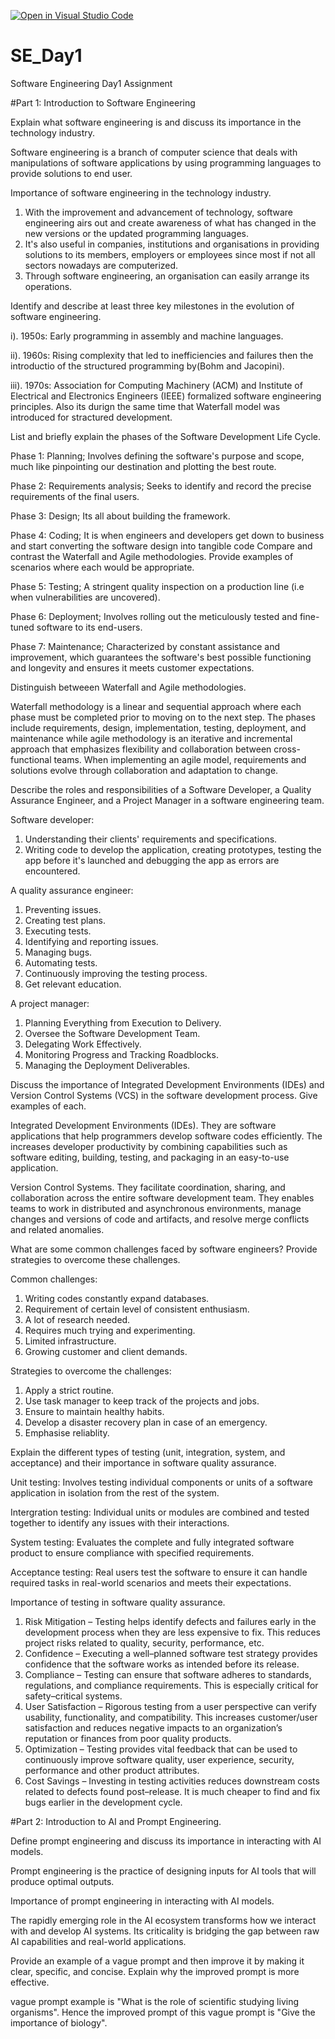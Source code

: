 [![Open in Visual Studio Code](https://classroom.github.com/assets/open-in-vscode-2e0aaae1b6195c2367325f4f02e2d04e9abb55f0b24a779b69b11b9e10269abc.svg)](https://classroom.github.com/online_ide?assignment_repo_id=18467468&assignment_repo_type=AssignmentRepo)
# SE_Day1
Software Engineering Day1 Assignment

#Part 1: Introduction to Software Engineering

Explain what software engineering is and discuss its importance in the technology industry.

Software engineering is a branch of computer science that deals with manipulations of software applications by using programming languages to provide solutions to end user.

Importance of software engineering in the technology industry.
1. With the improvement and advancement of technology, software engineering airs out and create awareness of what has changed in the new versions or the updated programming languages. 
2. It's also useful in companies, institutions and organisations in providing solutions to its members, employers or employees since most if not all sectors nowadays are computerized.
3. Through software engineering, an organisation can easily arrange its operations.

Identify and describe at least three key milestones in the evolution of software engineering.

i). 1950s: Early programming in assembly and machine languages.

ii). 1960s: Rising complexity that led to inefficiencies and failures then the introductio of the structured programming by(Bohm and Jacopini).

iii). 1970s: Association for Computing Machinery (ACM) and Institute of Electrical and Electronics Engineers (IEEE) formalized software engineering principles. Also its durign the same time that Waterfall model was introduced for stractured development.

List and briefly explain the phases of the Software Development Life Cycle.

Phase 1: Planning; Involves defining the software's purpose and scope, much like pinpointing our destination and plotting the best route.

Phase 2: Requirements analysis; Seeks to identify and record the precise requirements of the final users.

Phase 3: Design; Its all about building the framework.

Phase 4: Coding; It is when engineers and developers get down to business and start converting the software design into tangible code
Compare and contrast the Waterfall and Agile methodologies. Provide examples of scenarios where each would be appropriate.

Phase 5: Testing; A stringent quality inspection on a production line (i.e when vulnerabilities are uncovered).

Phase 6: Deployment; Involves rolling out the meticulously tested and fine-tuned software to its end-users.

Phase 7: Maintenance; Characterized by constant assistance and improvement, which guarantees the software's best possible functioning and longevity and ensures it meets customer expectations.

Distinguish betweeen Waterfall and Agile methodologies.

Waterfall methodology is a linear and sequential approach where each phase must be completed prior to moving on to the next step. The phases include requirements, design, implementation, testing, deployment, and maintenance while agile methodology is an iterative and incremental approach that emphasizes flexibility and collaboration between cross-functional teams. When implementing an agile model, requirements and solutions evolve through collaboration and adaptation to change.

Describe the roles and responsibilities of a Software Developer, a Quality Assurance Engineer, and a Project Manager in a software engineering team.

Software developer:
1. Understanding their clients' requirements and specifications.
2. Writing code to develop the application, creating prototypes, testing the app before it's launched and debugging the app as errors are encountered.

A quality assurance engineer:
1. Preventing issues.
2. Creating test plans.
3. Executing tests.
4. Identifying and reporting issues.
5. Managing bugs.
6. Automating tests.
7. Continuously improving the testing process.
8. Get relevant education.

A project manager:
1. Planning Everything from Execution to Delivery.
2. Oversee the Software Development Team.
3. Delegating Work Effectively.
4. Monitoring Progress and Tracking Roadblocks.
5. Managing the Deployment Deliverables.


Discuss the importance of Integrated Development Environments (IDEs) and Version Control Systems (VCS) in the software development process. Give examples of each.

Integrated Development Environments (IDEs).
They are software applications that help programmers develop software codes efficiently. The increases developer productivity by combining capabilities such as software editing, building, testing, and packaging in an easy-to-use application.

Version Control Systems.
They facilitate coordination, sharing, and collaboration across the entire software development team. They enables teams to work in distributed and asynchronous environments, manage changes and versions of code and artifacts, and resolve merge conflicts and related anomalies.

What are some common challenges faced by software engineers? Provide strategies to overcome these challenges.

Common challenges:
1. Writing codes constantly expand databases.
2. Requirement of certain level of consistent enthusiasm.
3. A lot of research needed.
4. Requires much trying and experimenting.
5. Limited infrastructure.
6. Growing customer and client demands.

Strategies to overcome the challenges:
1. Apply a strict routine.
2. Use task manager to keep track of the projects and jobs.
3. Ensure to maintain healthy habits.
4. Develop a disaster recovery plan in case of an emergency.
5. Emphasise reliablity.

Explain the different types of testing (unit, integration, system, and acceptance) and their importance in software quality assurance.

Unit testing: Involves testing individual components or units of a software application in isolation from the rest of the system.

Intergration testing: Individual units or modules are combined and tested together to identify any issues with their interactions.

System testing: Evaluates the complete and fully integrated software product to ensure compliance with specified requirements.

Acceptance testing: Real users test the software to ensure it can handle required tasks in real-world scenarios and meets their expectations. 

Importance of testing in software quality assurance.
1. Risk Mitigation – Testing helps identify defects and failures early in the development process when they are less expensive to fix. This reduces project risks related to quality, security, performance, etc.
2. Confidence – Executing a well–planned software test strategy provides confidence that the software works as intended before its release.
3. Compliance – Testing can ensure that software adheres to standards, regulations, and compliance requirements. This is especially critical for safety–critical systems.
4. User Satisfaction – Rigorous testing from a user perspective can verify usability, functionality, and compatibility. This increases customer/user satisfaction and reduces negative impacts to an organization’s reputation or finances from poor quality products.
5. Optimization – Testing provides vital feedback that can be used to continuously improve software quality, user experience, security, performance and other product attributes.
6. Cost Savings – Investing in testing activities reduces downstream costs related to defects found post–release. It is much cheaper to find and fix bugs earlier in the development cycle.

#Part 2: Introduction to AI and Prompt Engineering. 


Define prompt engineering and discuss its importance in interacting with AI models.

Prompt engineering is the practice of designing inputs for AI tools that will produce optimal outputs.

Importance of prompt engineering in interacting with AI models.

The rapidly emerging role in the AI ecosystem transforms how we interact with and develop AI systems. Its criticality is bridging the gap between raw AI capabilities and real-world applications.

Provide an example of a vague prompt and then improve it by making it clear, specific, and concise. Explain why the improved prompt is more effective.

vague prompt example is "What is the role of scientific studying living organisms". Hence the improved prompt of this vague prompt is "Give the importance of biology".
